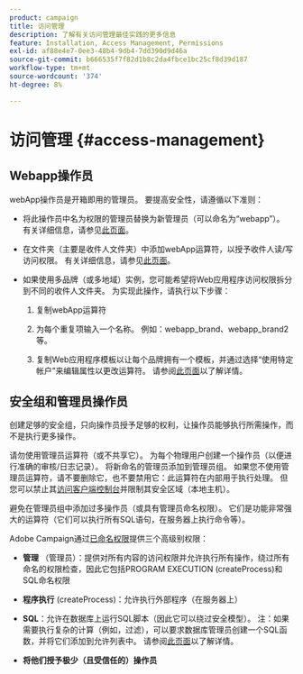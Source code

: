 ```yaml
---
product: campaign
title: 访问管理
description: 了解有关访问管理最佳实践的更多信息
feature: Installation, Access Management, Permissions
exl-id: af88e4e7-0ee3-48b4-9db4-7dd390d9d46a
source-git-commit: b666535f7f82d1b8c2da4fbce1bc25cf8d39d187
workflow-type: tm+mt
source-wordcount: '374'
ht-degree: 8%

---
```


# 访问管理 {#access-management}



## Webapp操作员

webApp操作员是开箱即用的管理员。 要提高安全性，请遵循以下准则：

* 将此操作员中名为权限的管理员替换为新管理员（可以命名为“webapp”）。 有关详细信息，请参见[此页面](../../platform/using/access-management.md)。

* 在文件夹（主要是收件人文件夹）中添加webApp运算符，以授予收件人读/写访问权限。 有关详细信息，请参见[此页面](../../platform/using/access-management.md)。

* 如果使用多品牌（或多地域）实例，您可能希望将Web应用程序访问权限拆分到不同的收件人文件夹。 为实现此操作，请执行以下步骤：

   1. 复制webApp运算符

   1. 为每个重复项输入一个名称。 例如：webapp_brand、webapp_brand2等。

   1. 复制Web应用程序模板以让每个品牌拥有一个模板，并通过选择“使用特定帐户”来编辑属性以更改运算符。  请参阅[此页面](../../web/using/defining-web-forms-properties.md)以了解详情。

## 安全组和管理员操作员

创建足够的安全组，只向操作员授予足够的权利，让操作员能够执行所需操作，而不是执行更多操作。

请勿使用管理员运算符（或不共享它）。 为每个物理用户创建一个操作员（以便进行准确的审核/日志记录）。 将新命名的管理员添加到管理员组。 如果您不使用管理员运算符，请不要删除它，也不要禁用它：此运算符在内部用于执行处理。 但您可以禁止其[访问客户端控制台](../../platform/using/access-management.md)并限制其安全区域（本地主机）。

避免在管理员组中添加过多操作员（或具有管理员命名权限）。 它们是功能非常强大的运算符（它们可以执行所有SQL语句，在服务器上执行命令等）。

Adobe Campaign通过[已命名权限](../../platform/using/access-management.md#named-rights)提供三个高级别权限：

* **管理** （管理员）：提供对所有内容的访问权限并允许执行所有操作，绕过所有命名的权限检查，因此它包括PROGRAM EXECUTION (createProcess)和SQL命名权限

* **程序执行** (createProcess)：允许执行外部程序（在服务器上）

* **SQL**：允许在数据库上运行SQL脚本（因此它可以绕过安全模型）。 注：如果需要执行复杂的计算（例如，过滤），可以要求数据库管理员创建一个SQL函数，并将它们添加到允许列表中。 请参阅[此页面](../../installation/using/scripting-coding-guidelines.md)以了解详情。

* **将他们授予极少（且受信任的）操作员**
